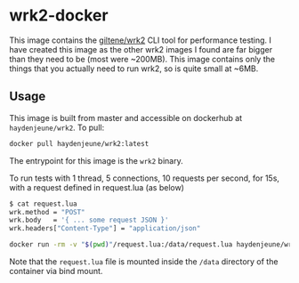 # wrk2-docker

This image contains the [giltene/wrk2](https://github.com/giltene/wrk2) CLI tool for performance testing. I have created this image as the other wrk2 images I found are far bigger than they need to be (most were ~200MB). This image contains only the things that you actually need to run wrk2, so is quite small at ~6MB.

## Usage

This image is built from master and accessible on dockerhub at `haydenjeune/wrk2`. To pull:

```bash
docker pull haydenjeune/wrk2:latest
```

The entrypoint for this image is the `wrk2` binary.

To run tests with 1 thread, 5 connections, 10 requests per second, for 15s, with a request defined in request.lua (as below)

```bash
$ cat request.lua
wrk.method = "POST"
wrk.body   = '{ ... some request JSON }'
wrk.headers["Content-Type"] = "application/json"
```

```bash
docker run -rm -v "$(pwd)"/request.lua:/data/request.lua haydenjeune/wrk2:latest -t1 -L -c5 -R10 -d15s -s /data/request.lua http://localhost/your_request_endpoint
```

Note that the `request.lua` file is mounted inside the `/data` directory of the container via bind mount.
